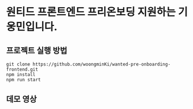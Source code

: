 # 원티드 프론트엔드 프리온보딩 지원하는 기웅민입니다.

## 프로젝트 실행 방법

```
git clone https://github.com/woongminKi/wanted-pre-onboarding-frontend.git
npm install
npm run start
```

## 데모 영상
